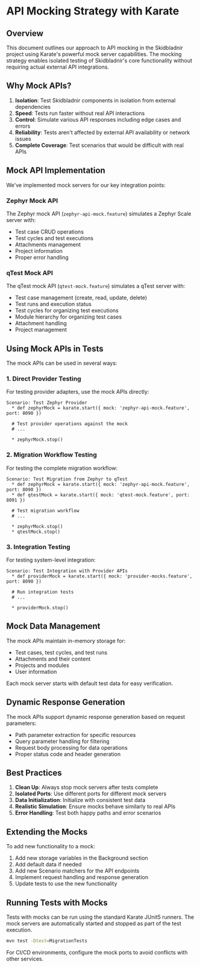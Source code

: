 # API Mocking Strategy with Karate

## Overview

This document outlines our approach to API mocking in the Skidbladnir project using Karate's powerful mock server capabilities. The mocking strategy enables isolated testing of Skidbladnir's core functionality without requiring actual external API integrations.

## Why Mock APIs?

1. **Isolation**: Test Skidbladnir components in isolation from external dependencies
2. **Speed**: Tests run faster without real API interactions
3. **Control**: Simulate various API responses including edge cases and errors
4. **Reliability**: Tests aren't affected by external API availability or network issues
5. **Complete Coverage**: Test scenarios that would be difficult with real APIs

## Mock API Implementation

We've implemented mock servers for our key integration points:

### Zephyr Mock API

The Zephyr mock API (`zephyr-api-mock.feature`) simulates a Zephyr Scale server with:

- Test case CRUD operations
- Test cycles and test executions
- Attachments management
- Project information
- Proper error handling

### qTest Mock API

The qTest mock API (`qtest-mock.feature`) simulates a qTest server with:

- Test case management (create, read, update, delete)
- Test runs and execution status
- Test cycles for organizing test executions
- Module hierarchy for organizing test cases
- Attachment handling
- Project management

## Using Mock APIs in Tests

The mock APIs can be used in several ways:

### 1. Direct Provider Testing

For testing provider adapters, use the mock APIs directly:

```gherkin
Scenario: Test Zephyr Provider
  * def zephyrMock = karate.start({ mock: 'zephyr-api-mock.feature', port: 8090 })
  
  # Test provider operations against the mock
  # ...
  
  * zephyrMock.stop()
```

### 2. Migration Workflow Testing

For testing the complete migration workflow:

```gherkin
Scenario: Test Migration from Zephyr to qTest
  * def zephyrMock = karate.start({ mock: 'zephyr-api-mock.feature', port: 8090 })
  * def qtestMock = karate.start({ mock: 'qtest-mock.feature', port: 8091 })
  
  # Test migration workflow
  # ...
  
  * zephyrMock.stop()
  * qtestMock.stop()
```

### 3. Integration Testing

For testing system-level integration:

```gherkin
Scenario: Test Integration with Provider APIs
  * def providerMock = karate.start({ mock: 'provider-mocks.feature', port: 8090 })
  
  # Run integration tests
  # ...
  
  * providerMock.stop()
```

## Mock Data Management

The mock APIs maintain in-memory storage for:

- Test cases, test cycles, and test runs
- Attachments and their content
- Projects and modules
- User information

Each mock server starts with default test data for easy verification.

## Dynamic Response Generation

The mock APIs support dynamic response generation based on request parameters:

- Path parameter extraction for specific resources
- Query parameter handling for filtering
- Request body processing for data operations
- Proper status code and header generation

## Best Practices

1. **Clean Up**: Always stop mock servers after tests complete
2. **Isolated Ports**: Use different ports for different mock servers
3. **Data Initialization**: Initialize with consistent test data
4. **Realistic Simulation**: Ensure mocks behave similarly to real APIs
5. **Error Handling**: Test both happy paths and error scenarios

## Extending the Mocks

To add new functionality to a mock:

1. Add new storage variables in the Background section
2. Add default data if needed
3. Add new Scenario matchers for the API endpoints
4. Implement request handling and response generation
5. Update tests to use the new functionality

## Running Tests with Mocks

Tests with mocks can be run using the standard Karate JUnit5 runners. The mock servers are automatically started and stopped as part of the test execution.

```bash
mvn test -Dtest=MigrationTests
```

For CI/CD environments, configure the mock ports to avoid conflicts with other services.